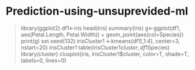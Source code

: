 # Prediction-using-unsuprevided-ml
> library(ggplot2)
> df1<-iris
> head(iris)
> summary(iris)
> g<-ggplot(df1, aes(Petal.Length, Petal.Width)) + geom_point(aes(col=Species))
> print(g)
> set.seed(132)
> irisCluster1 <-kmeans(df1[,1:4], center=3, nstart=20)
> irisCluster1
> table(irisCluster1$cluster, df1$Species)
> library(cluster)
> clusplot(iris, irisCluster1$cluster, color=T, shade=T, labels=0, lines=0)
>  
